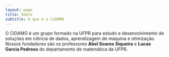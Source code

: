 ```yaml
---
layout: page
title: Sobre
subtitle: O que é o CiDAMO
---
```


O CiDAMO é um grupo formado na UFPR para estudo e desenvolvimento de soluções em ciência de dados, aprendizagem de máquina e otimização.
Nossos fundadores são os professores **Abel Soares Siqueira** e **Lucas Garcia Pedroso** do departamento de matemática da UFPR.
